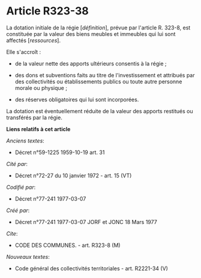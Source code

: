 # Article R323-38

La dotation initiale de la régie [*définition*], prévue par l'article R. 323-8, est constituée par la valeur des biens
meubles et immeubles qui lui sont affectés [*ressources*].

Elle s'accroît :

- de la valeur nette des apports ultérieurs consentis à la régie ;

- des dons et subventions faits au titre de l'investissement et attribués par des collectivités ou établissements publics ou
toute autre personne morale ou physique ;

- des réserves obligatoires qui lui sont incorporées.

La dotation est éventuellement réduite de la valeur des apports restitués ou transférés par la régie.

**Liens relatifs à cet article**

_Anciens textes_:

  - Décret n°59-1225 1959-10-19 art. 31

_Cité par_:

  - Décret n°72-27 du 10 janvier 1972 - art. 15 (VT)

_Codifié par_:

  - Décret n°77-241 1977-03-07

_Créé par_:

  - Décret n°77-241 1977-03-07 JORF et JONC 18 Mars 1977

_Cite_:

  - CODE DES COMMUNES. - art. R323-8 (M)

_Nouveaux textes_:

  - Code général des collectivités territoriales - art. R2221-34 (V)
